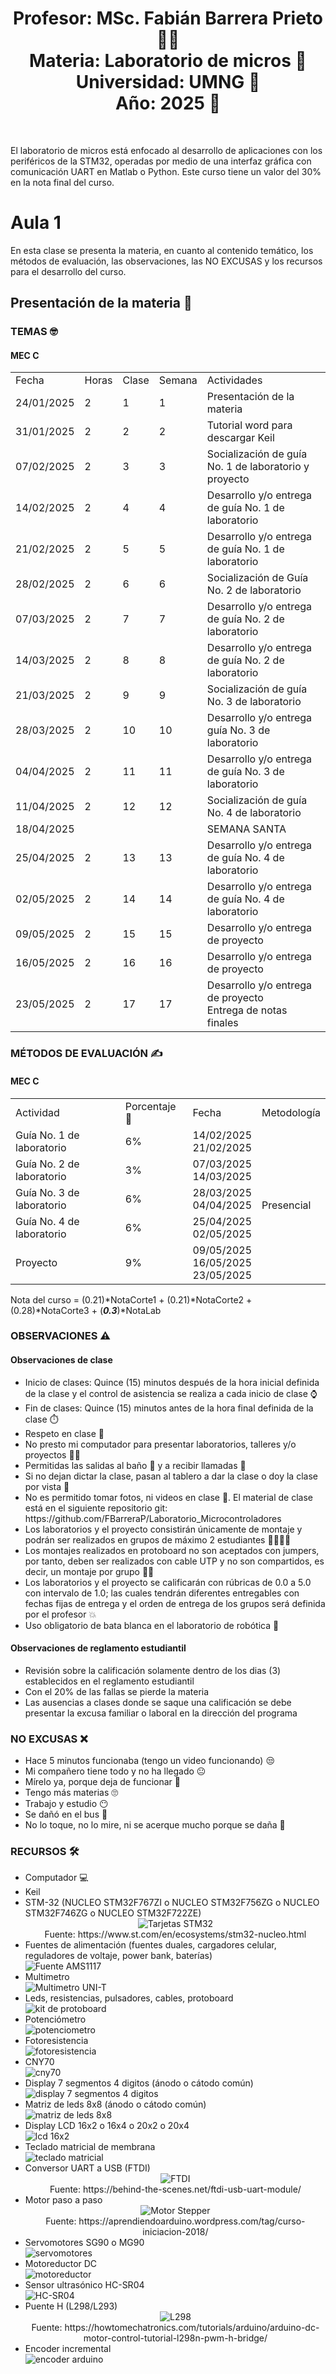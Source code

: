 <h1 align="center">Profesor: MSc. Fabián Barrera Prieto 👨‍🏫<br>
Materia: Laboratorio de micros 🏧<br>
Universidad: UMNG 🏫<br>
Año: 2025 📅</h1><br>

El laboratorio de micros está enfocado al desarrollo de aplicaciones con los periféricos de la STM32, operadas por medio de una interfaz gráfica con comunicación UART en Matlab o Python. Este curso tiene un valor del 30% en la nota final del curso.

<h1>Aula 1</h1>

En esta clase se presenta la materia, en cuanto al contenido temático, los métodos de evaluación, las observaciones, las NO EXCUSAS y los recursos para el desarrollo del curso.

<h2>Presentación de la materia 🚀</h2>

<h3>TEMAS 🤓</h3>

<h4>MEC C</h4>

<table>
	<tr>
		<td>Fecha</td> <td>Horas</td> <td>Clase</td> <td>Semana</td> <td>Actividades</td>
	</tr>
	<tr>
		<td>24/01/2025</td> <td>2</td> <td>1</td> <td>1</td> <td>Presentación de la materia</td>
	</tr>
	<tr>
		<td>31/01/2025</td> <td>2</td> <td>2</td> <td>2</td> <td>Tutorial word para descargar Keil</td>
	</tr>
	<tr>
		<td>07/02/2025</td> <td>2</td> <td>3</td> <td>3</td> <td>Socialización de guía No. 1 de laboratorio y proyecto</td>
	</tr>
	<tr>
		<td>14/02/2025</td> <td>2</td> <td>4</td> <td>4</td> <td>Desarrollo y/o entrega de guía No. 1 de laboratorio</td>
	</tr>
	<tr>
		<td>21/02/2025</td> <td>2</td> <td>5</td> <td>5</td> <td>Desarrollo y/o entrega de guía No. 1 de laboratorio</td>
	</tr>
	<tr>
		<td>28/02/2025</td> <td>2</td> <td>6</td> <td>6</td> <td>Socialización de Guía No. 2 de laboratorio</td>
	</tr><!--semana de parciales del primer corte-->
	<tr>
		<td>07/03/2025</td> <td>2</td> <td>7</td> <td>7</td> <td>Desarrollo y/o entrega de guía No. 2 de laboratorio</td>
	</tr><!--última semana de registro de notas del primer corte-->
	<tr>
		<td>14/03/2025</td> <td>2</td> <td>8</td> <td>8</td> <td>Desarrollo y/o entrega de guía No. 2 de laboratorio</td>
	</tr>
	<tr>
		<td>21/03/2025</td> <td>2</td> <td>9</td> <td>9</td> <td>Socialización de guía No. 3 de laboratorio</td>
	</tr>
	<tr>
		<td>28/03/2025</td> <td>2</td> <td>10</td> <td>10</td> <td>Desarrollo y/o entrega guía No. 3 de laboratorio</td>
	</tr>
	<tr>
		<td>04/04/2025</td> <td>2</td> <td>11</td> <td>11</td> <td>Desarrollo y/o entrega de guía No. 3 de laboratorio</td>
	</tr>
	<tr>
		<td>11/04/2025</td> <td>2</td> <td>12</td> <td>12</td> <td>Socialización de guía No. 4 de laboratorio</td>
	</tr>
	<tr>
		<td>18/04/2025</td> <td></td> <td></td> <td></td> <td>SEMANA SANTA</td>
	</tr><!--semana de parciales del segundo corte-->
		<tr>
		<td>25/04/2025</td> <td>2</td> <td>13</td> <td>13</td> <td>Desarrollo y/o entrega de guía No. 4 de laboratorio</td>
	</tr><!--última semana de registro de notas del segundo corte-->
	<tr>
		<td>02/05/2025</td> <td>2</td> <td>14</td> <td>14</td> <td>Desarrollo y/o entrega de guía No. 4 de laboratorio</td>
	</tr>
	<tr>
		<td>09/05/2025</td> <td>2</td> <td>15</td> <td>15</td> <td>Desarrollo y/o entrega de proyecto</td>
	</tr>
	<tr>
		<td>16/05/2025</td> <td>2</td> <td>16</td> <td>16</td> <td>Desarrollo y/o entrega de proyecto</td>
	</tr><!--Finalización de clases-->
	<tr>
		<td>23/05/2025</td> <td>2</td> <td>17</td> <td>17</td> <td>Desarrollo y/o entrega de proyecto<br>Entrega de notas finales</td>
	</tr><!--semana de examenes finales-->
</table>

<h3>MÉTODOS DE EVALUACIÓN ✍️</h3>

<h4>MEC C</h4>

<table>
	<tr>
		<td>Actividad</td>
		<td>Porcentaje 💯</td>
		<td>Fecha</td>
		<td>Metodología</td>
	</tr>
	<tr>
		<td>Guía No. 1 de laboratorio</td>
		<td>6%</td>
		<td>14/02/2025<br>21/02/2025</td>
		<td rowspan="5">Presencial</td>
	</tr>
	<tr>
		<td>Guía No. 2 de laboratorio</td>
		<td>3%</td>
		<td>07/03/2025<br>14/03/2025</td>
	</tr>
	<tr>
		<td>Guía No. 3 de laboratorio</td>
		<td>6%</td>
		<td>28/03/2025<br>04/04/2025</td>
	</tr>
	<tr>
		<td>Guía No. 4 de laboratorio</td>
		<td>6%</td>
		<td>25/04/2025<br>02/05/2025</td>
	</tr>
	<tr>
		<td>Proyecto</td>
		<td>9%</td>
		<td>09/05/2025<br>16/05/2025<br>23/05/2025</td>
	</tr>
</table>

Nota del curso = (0.21)*NotaCorte1 + (0.21)*NotaCorte2 + (0.28)*NotaCorte3 + (***0.3***)*NotaLab

<h3>OBSERVACIONES ⚠️</h3>

<h4>Observaciones de clase</h4>
	<ul>
		<li> Inicio de clases: Quince (15) minutos después de la hora inicial definida de la clase y el control de asistencia se realiza a cada inicio de clase ⌚</li>
		<li> Fin de clases: Quince (15) minutos antes de la hora final definida de la clase ⏱️</li>
		<li> Respeto en clase 🤝</li>
		<li> No presto mi computador para presentar laboratorios, talleres y/o proyectos 🤦‍♂️</li>
		<li> Permitidas las salidas al baño 🚻 y a recibir llamadas 📲</li>
		<li> Si no dejan dictar la clase, pasan al tablero a dar la clase o doy la clase por vista 😤</li>
		<li> No es permitido tomar fotos, ni videos en clase 📵. El material de clase está en el siguiente repositorio git: https://github.com/FBarreraP/Laboratorio_Microcontroladores </li>
		<li> Los laboratorios y el proyecto consistirán únicamente de montaje y podrán ser realizados en grupos de máximo 2 estudiantes 🧍‍♂️🧍‍♀️</li>
		<li> Los montajes realizados en protoboard no son aceptados con jumpers, por tanto, deben ser realizados con cable UTP y no son compartidos, es decir, un montaje por grupo 🤷‍♂️</li>
		<li> Los laboratorios y el proyecto se calificarán con rúbricas de 0.0 a 5.0 con intervalo de 1.0; las cuales tendrán diferentes entregables con fechas fijas de entrega y el orden de entrega de los grupos será definida por el profesor 💥</li> 
		<li> Uso obligatorio de bata blanca en el laboratorio de robótica 🥼</li>
	</ul>

<h4>Observaciones de reglamento estudiantil</h4>
<ul>
	<li> Revisión sobre la calificación solamente dentro de los dias (3) establecidos en el reglamento estudiantil </li>
	<li> Con el 20% de las fallas se pierde la materia</li>
	<li> Las ausencias a clases donde se saque una calificación se debe presentar la excusa familiar o laboral en la dirección del programa</li>
</ul>

<h3>NO EXCUSAS ❌</h3>

<ul>
	<li> Hace 5 minutos funcionaba (tengo un video funcionando) 😒</li>
	<li> Mi compañero tiene todo y no ha llegado 😐</li>
	<li> Mírelo ya, porque deja de funcionar 🤨</li>
	<li> Tengo más materias 🙄</li>
	<li> Trabajo y estudio 😶</li>
	<li> Se dañó en el bus 🤔</li>
	<li> No lo toque, no lo mire, ni se acerque mucho porque se daña 🤨</li>
</ul>

<h3>RECURSOS 🛠️</h3>

<ul>
	<li> Computador 💻</li>
	<li> Keil</li>
	<li> STM-32 (NUCLEO STM32F767ZI o NUCLEO STM32F756ZG o NUCLEO STM32F746ZG o NUCLEO STM32F722ZE)</li>
	<div align="center">
	<img src="image-1.png" alt="Tarjetas STM32"/>
	<br>
	<figcaption>Fuente: https://www.st.com/en/ecosystems/stm32-nucleo.html</figcaption>
	</div>
    <li> Fuentes de alimentación (fuentes duales, cargadores celular, reguladores de voltaje, power bank, baterías)</li>
    <img src="https://cdnx.jumpseller.com/mactornica/image/9804941/1.jpg?1653696069" alt="Fuente AMS1117" caption="Hola"/>
    <li> Multimetro</li>
    <img src="https://electronicasannicolas.com.co/wp-content/uploads/2022/03/MULTIMETRO-DIGITAL-UT33C-UNIT-3641.png" alt="Multimetro UNI-T" caption="Hola"/>
    <li> Leds, resistencias, pulsadores, cables, protoboard</li>
    <img src="https://encrypted-tbn1.gstatic.com/shopping?q=tbn:ANd9GcR9gkrJHsEK9MCYNnJTZklwsNtW58ZzmrtdPMma9dXKXkLdYbt1PkHeGMi5cwDLLlRiOng2ozwdsB60QtZNCQF4hc3WUnPT6rx9HmCUAt1KuATjyJY9bNNWRA&usqp=CAE" alt="kit de protoboard" caption="Hola"/>
    <li> Potenciómetro</li>
    <img src="https://curtocircuito.com.br/pub/media/catalog/product/cache/ebf77fb58d795a2dbe3218c301c821c6/p/o/potenci_metro_linear_-_1m_-_l20_2_.jpg" alt="potenciometro" caption="Hola"/>
    <li> Fotoresistencia</li>
    <img src="https://blogger.googleusercontent.com/img/b/R29vZ2xl/AVvXsEgZMUgeeo_cD2X8ee0ldjF5oU2SK4IW-KIQ3qScgyX5VK-_nQKHIE7Nib3CWr0sns62JKbOmdY8DN4W7E6B6e69yUVtN9VqbfuQeoyVlv2DGlseWsc8h-ZgHh7Zn-HDrUTszr-FQdiEFW7nGhOPSjDTN6egELeqlyI8VwM_8mrX0z7WUQcaFnW_AAHh5Q/s499/ldr-5mm-fvml.jpg" alt="fotoresistencia" caption="Hola"/>
    <li> CNY70</li>
    <img src="https://sumador.com/cdn/shop/products/SensorreflectivoCNY70-min_1_2048x2048.jpg?v=1589119003" alt="cny70" caption="Hola"/>
    <li> Display 7 segmentos 4 digitos (ánodo o cátodo común)</li>
    <img src="https://www.arcaelectronica.com/cdn/shop/products/display-segmentos-056-pulgadas-digitos-catodo-arduino_iZ130095665XvZgrandeXpZ1XfZ61349119-428067326-1XsZ61349119xIM_grande.jpg?v=1600050396" alt="display 7 segmentos 4 digitos" caption="Hola"/>
    <li> Matriz de leds 8x8 (ánodo o cátodo común)</li>
    <img src="https://sc04.alicdn.com/kf/HTB1yn9yasvrK1Rjy0Feq6ATmVXaK.jpg" alt="matriz de leds 8x8" caption="Hola"/>
    <li> Display LCD 16x2 o 16x4 o 20x2 o 20x4</li>
    <img src="https://cdn.awsli.com.br/400x400/468/468162/produto/19414377c73c1c655d.jpg" alt="lcd 16x2" caption="Hola"/>
    <li> Teclado matricial de membrana</li>
    <img src="https://sonrobots.com/wp-content/uploads/2021/01/TEC16.jpg" alt="teclado matricial" caption="Hola"/>
    <li> Conversor UART a USB (FTDI)</li>
    <div align="center">
	<img src="image.png" alt="FTDI"/>
	<br>
	<figcaption>Fuente: https://behind-the-scenes.net/ftdi-usb-uart-module/</figcaption>
	</div>
	<li> Motor paso a paso</li>
    <div align="center">
	<img src="image-2.png" alt="Motor Stepper"/>
	<br>
	<figcaption>Fuente: https://aprendiendoarduino.wordpress.com/tag/curso-iniciacion-2018/</figcaption>
	</div>
    <li> Servomotores SG90 o MG90</li>
    <img src="https://cdn.shopify.com/s/files/1/0069/0028/5529/files/Servos_fb55bae1-aef3-4bd6-bf0f-f2eff21c849a_large.jpg?v=1565803072" alt="servomotores" caption="Hola"/>
    <li> Motoreductor DC</li>
    <img src="https://static.wixstatic.com/media/d96bda_8b8831ef4e0541c1839ac31ecdd8241e~mv2.png/v1/fill/w_480,h_480,al_c,q_85,usm_0.66_1.00_0.01,enc_auto/d96bda_8b8831ef4e0541c1839ac31ecdd8241e~mv2.png" alt="motoreductor" caption="Hola"/>
    <li> Sensor ultrasónico HC-SR04</li>
    <img src="https://ferretronica.com/cdn/shop/products/sensor_ultrasonico_HC_-_SR04_de_distancia_ultrasonido_hc-sr04_ferretronica_x700.jpg?v=1577502249" alt="HC-SR04" caption="Hola"/>
    <li> Puente H (L298/L293)</li>
    <div align="center">
	<img src="image-3.png" alt="L298"/>
	<br>
	<figcaption>Fuente: https://howtomechatronics.com/tutorials/arduino/arduino-dc-motor-control-tutorial-l298n-pwm-h-bridge/</figcaption>
	</div>
    <li> Encoder incremental</li>
    <img src="https://http2.mlstatic.com/D_NQ_NP_731207-MEC31981852736_082019-O.webp" alt="encoder arduino" caption="Hola"/>
    <!--
	<li> Sensor o actuador I2C (IMU (MPU6050, MPU9250), PCA9685, RTC (DS1307, DS3231), INA219, EEPROMs (24lc04, 24lc64,  24lc6128,  24lc256,  24lc512 24lc1025)</li>
    <ol type="I">
        <li>IMU (MPU6050 y MPU9250)</li>
        <img src="https://memo.soarcloud.com/wp-content/uploads/2020/07/mpu6050-mpu9250.jpg" alt="IMUs" caption="Hola"/>
        <li>PCA9685</li>
        <img src="https://www.faranux.com/wp-content/uploads/2022/11/H0109d89cd8094629bcddf5bc7b9e9956r.jpg" alt="PCA9685" caption="Hola"/>
        <li>RTC (DS3231)</li>
        <img src="https://free-electronic.com/wp-content/uploads/2022/02/Real-Time-Clock-RTC-DS3231.jpg" alt="DS3231" caption="Hola"/>
        <li>INA219</li>
        <img src="https://www.mybotic.com.my/image/mybotic/image/data/all_product_images/product-3636/vsk3aR411650604019.jpg" alt="INA219" caption="Hola"/>
        <li>EEPROMS 24lcXX</li>
        <img src="https://www.kanda.com/blog/wp-content/uploads/serial-eeproms.jpg" alt="EEPROMs" caption="Hola"/>
    </ol>
	-->
</ul>